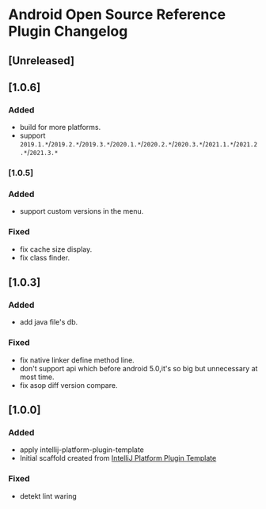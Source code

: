 # Android Open Source Reference Plugin Changelog

## [Unreleased]

## [1.0.6]

### Added
- build for more platforms.
- support `2019.1.*`/`2019.2.*`/`2019.3.*`/`2020.1.*`/`2020.2.*`/`2020.3.*`/`2021.1.*`/`2021.2.*`/`2021.3.*`

### [1.0.5]

### Added
- support custom versions in the menu.
### Fixed
- fix cache size display.
- fix class finder.

## [1.0.3]

### Added
- add java file's db.
### Fixed
- fix native linker define method line.
- don't support api which before android 5.0,it's so big but unnecessary at most time.
- fix asop diff version compare.

## [1.0.0]

### Added
- apply intellij-platform-plugin-template
- Initial scaffold created
  from [IntelliJ Platform Plugin Template](https://github.com/JetBrains/intellij-platform-plugin-template)
### Fixed
- detekt lint waring
